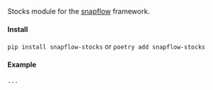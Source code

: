Stocks module for the [snapflow](https://github.com/kvh/snapflow) framework.

#### Install

`pip install snapflow-stocks` or `poetry add snapflow-stocks`

#### Example

```python
...
```
